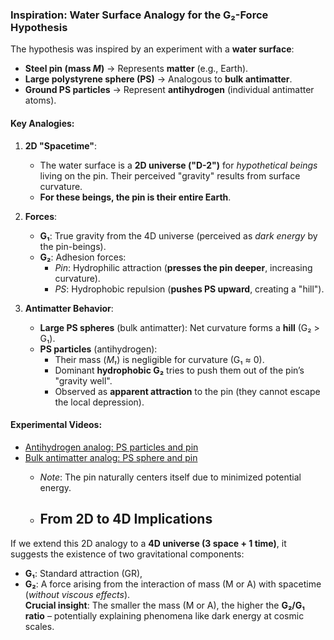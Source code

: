  ### Inspiration: Water Surface Analogy for the G₂-Force Hypothesis

The hypothesis was inspired by an experiment with a **water surface**:
- **Steel pin (mass *M*)** → Represents **matter** (e.g., Earth).
- **Large polystyrene sphere (PS)** → Analogous to **bulk antimatter**.
- **Ground PS particles** → Represent **antihydrogen** (individual antimatter atoms).

#### Key Analogies:
1. **2D "Spacetime"**:
   - The water surface is a **2D universe ("D-2")** for *hypothetical beings* living on the pin. Their perceived "gravity" results from surface curvature.
   - **For these beings, the pin is their entire Earth**.

2. **Forces**:
   - **G₁**: True gravity from the 4D universe (perceived as *dark energy* by the pin-beings).
   - **G₂**: Adhesion forces:
     - *Pin*: Hydrophilic attraction (**presses the pin deeper**, increasing curvature).
     - *PS*: Hydrophobic repulsion (**pushes PS upward**, creating a "hill").

3. **Antimatter Behavior**:
   - **Large PS spheres** (bulk antimatter): Net curvature forms a **hill** (G₂ > G₁).
   - **PS particles** (antihydrogen):
     - Their mass (*M₁*) is negligible for curvature (G₁ ≈ 0).
     - Dominant **hydrophobic G₂** tries to push them out of the pin’s "gravity well".
     - Observed as **apparent attraction** to the pin (they cannot escape the local depression).

#### Experimental Videos:
- [Antihydrogen analog: PS particles and pin](https://www.youtube.com/watch?v=9MqbLCjMMBc)
- [Bulk antimatter analog: PS sphere and pin](https://www.youtube.com/watch?v=Ped8jGURH9U)
   - *Note*: The pin naturally centers itself due to minimized potential energy.
 
   - ## From 2D to 4D Implications  
If we extend this 2D analogy to a **4D universe (3 space + 1 time)**, it suggests the existence of two gravitational components:  
- **G₁**: Standard attraction (GR),  
- **G₂**: A force arising from the interaction of mass (M or A) with spacetime (*without viscous effects*).  
**Crucial insight**: The smaller the mass (M or A), the higher the **G₂/G₁ ratio** – potentially explaining phenomena like dark energy at cosmic scales.  
